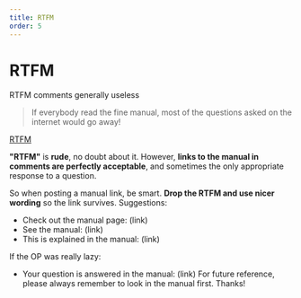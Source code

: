 ```yaml
---
title: RTFM
order: 5
---
```

# RTFM 

RTFM comments generally useless

> If everybody read the fine manual, most of the questions asked on the internet would go away!

[RTFM](http://meta.stackexchange.com/a/167765)

**"RTFM"** is **rude**, no doubt about it. However, **links to the manual in comments are perfectly acceptable**, and sometimes the only appropriate response to a question.

So when posting a manual link, be smart. **Drop the RTFM and use nicer wording** so the link survives. Suggestions:

- Check out the manual page: (link)
- See the manual: (link)
- This is explained in the manual: (link)

If the OP was really lazy:

- Your question is answered in the manual: (link) For future reference, please always remember to look in the manual first. Thanks!
